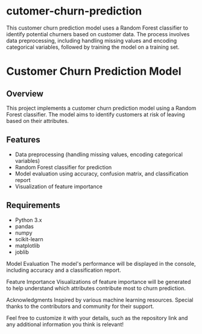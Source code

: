 # cutomer-churn-prediction
This customer churn prediction model uses a Random Forest classifier to identify potential churners based on customer data. The process involves data preprocessing, including handling missing values and encoding categorical variables, followed by training the model on a training set.
# Customer Churn Prediction Model

## Overview
This project implements a customer churn prediction model using a Random Forest classifier. The model aims to identify customers at risk of leaving based on their attributes.

## Features
- Data preprocessing (handling missing values, encoding categorical variables)
- Random Forest classifier for prediction
- Model evaluation using accuracy, confusion matrix, and classification report
- Visualization of feature importance

## Requirements
- Python 3.x
- pandas
- numpy
- scikit-learn
- matplotlib
- joblib

Model Evaluation
The model's performance will be displayed in the console, including accuracy and a classification report.

Feature Importance
Visualizations of feature importance will be generated to help understand which attributes contribute most to churn prediction.

Acknowledgments
Inspired by various machine learning resources.
Special thanks to the contributors and community for their support.

Feel free to customize it with your details, such as the repository link and any additional information you think is relevant!
